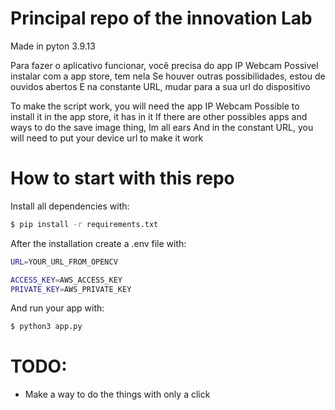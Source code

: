 # Principal repo of the innovation Lab

Made in pyton 3.9.13
 
 Para fazer o aplicativo funcionar, você precisa do app IP Webcam
 Possivel instalar com a app store, tem nela
 Se houver outras possibilidades, estou de ouvidos abertos
 E na constante URL, mudar para a sua url do dispositivo
 
 To make the script work, you will need the app IP Webcam
 Possible to install it in the app store, it has in it
 If there are other possibles apps and ways to do the save image thing, Im all ears
 And in the constant URL, you will need to put your device url to make it work

How to start with this repo
===========================

Install all dependencies with: 
```bash
$ pip install -r requirements.txt
```

After the installation create a .env file with:
```bash
URL=YOUR_URL_FROM_OPENCV

ACCESS_KEY=AWS_ACCESS_KEY
PRIVATE_KEY=AWS_PRIVATE_KEY
```

And run your app with:
```bash
$ python3 app.py
```

# TODO:

- Make a way to do the things with only a click
